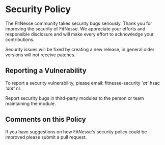 # Security Policy

The FitNesse community takes security bugs seriously. Thank you for improving the security of FitNesse.
We appreciate your efforts and responsible disclosure and will make every effort to acknowledge your contributions.

Security issues will be fixed by creating a new release, in general older versions will not receive patches.

## Reporting a Vulnerability

To report a security vulnerability, please email: fitnesse-security *'at'* hsac *'dot'* nl.

Report security bugs in third-party modules to the person or team maintaining the module.

## Comments on this Policy

If you have suggestions on how FitNesse's security policy could be improved please submit a pull request.
